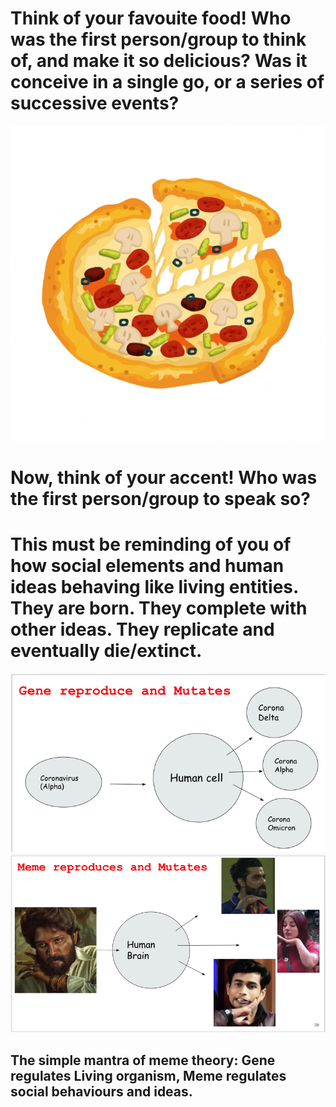 # Think of your favouite food! Who was the first person/group to think of, and make it so delicious? Was it conceive in a single go, or a series of successive events?
![alt text](https://github.com/108mk/Meme-Theory/blob/9de44ab710308beed9509e155e8e73fd4d172919/demo%20images/pizza-delicious.webp)
# Now, think of your accent! Who was the first person/group to speak so? 
# This must be reminding of you of how social elements and human ideas behaving like living entities. They are born. They complete with other ideas. They replicate and eventually die/extinct.
![alt text](https://github.com/108mk/Meme-Theory/blob/9de44ab710308beed9509e155e8e73fd4d172919/demo%20images/corona.png)
![alt text](https://github.com/108mk/Meme-Theory/blob/9de44ab710308beed9509e155e8e73fd4d172919/demo%20images/pushpa.png)
## The simple mantra of meme theory: Gene regulates Living organism, Meme regulates social behaviours and ideas.
